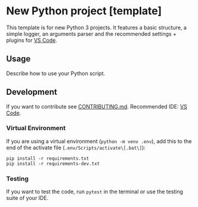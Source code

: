 # New Python project \[template\]

This template is for new Python 3 projects.
It features a basic structure, a simple logger, an arguments parser
and the recommended settings + plugins for [VS Code](https://code.visualstudio.com/).

## Usage

Describe how to use your Python script.

## Development

If you want to contribute see [CONTRIBUTING.md](CONTRIBUTING.md).
Recommended IDE: [VS Code](https://code.visualstudio.com/).

### Virtual Environment

If you are using a virtual environment (`python -m venv .env`), add this to the end of the activate file (`.env/Scripts/activate\[.bat\]`):
```
pip install -r requirements.txt
pip install -r requirements-dev.txt
```

### Testing

If you want to test the code, run `pytest` in the terminal or use the testing suite of your IDE.
